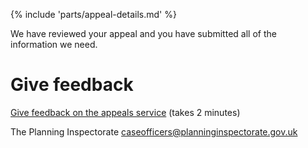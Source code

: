 {% include 'parts/appeal-details.md' %}

We have reviewed your appeal and you have submitted all of the information we need.

# Give feedback

[Give feedback on the appeals service](https://forms.office.com/r/9U4Sq9rEff) (takes 2 minutes)

The Planning Inspectorate
caseofficers@planninginspectorate.gov.uk
